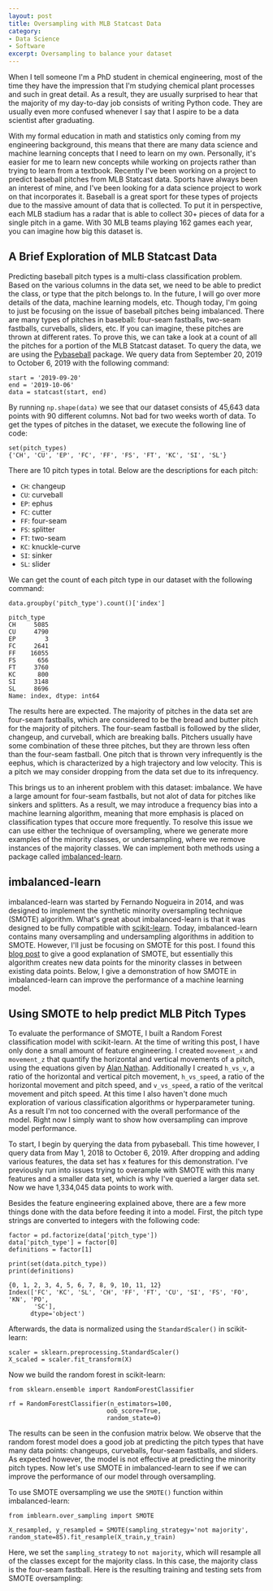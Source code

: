 ```yaml
---
layout: post
title: Oversampling with MLB Statcast Data
category:
- Data Science
- Software
excerpt: Oversampling to balance your dataset
---
```


When I tell someone I'm a PhD student in chemical engineering, most of the time they have the
impression that I'm studying chemical plant processes and such in great detail.  As a result, they are
usually surprised to hear that the majority of my day-to-day job consists of writing Python code.
They are usually even more confused whenever I say that I aspire to be a data scientist after
graduating.

With my formal education in math and statistics only coming from my engineering background, this means
that there are many data science and machine learning concepts that I need to learn on my own.
Personally, it's easier for me to learn new concepts while working on projects rather than trying to
learn from a textbook.  Recently I've been working on a project to predict baseball pitches from MLB
Statcast data.  Sports have always been an interest of mine, and I've been looking for a data science
project to work on that incorporates it.  Baseball is a great sport for these types of projects due to
the massive amount of data that is collected.  To put it in perspective, each MLB stadium has a radar
that is able to collect 30+ pieces of data for a single pitch in a game.  With 30 MLB teams playing
162 games each year, you can imagine how big this dataset is.

## A Brief Exploration of MLB Statcast Data

Predicting baseball pitch types is a multi-class classification problem.  Based on the various columns
in the data set, we need to be able to predict the class, or type that the pitch belongs to.  In the
future, I will go over more details of the data, machine learning models, etc.  Though today, I'm
going to just be focusing on the issue of baseball pitches being imbalanced.  There are many types of
pitches in baseball: four-seam fastballs, two-seam fastballs, curveballs, sliders, etc.  If you can
imagine, these pitches are thrown at different rates.  To prove this, we can take a look at a count of
all the pitches for a portion of the MLB Statcast dataset.  To query the data, we are using the
[Pybaseball](https://github.com/jldbc/pybaseball) package.  We query data from September 20, 2019 to
October 6, 2019 with the following command:
```
start = '2019-09-20'
end = '2019-10-06'
data = statcast(start, end)
```

By running `np.shape(data)` we see that our dataset consists of 45,643 data points with 90 different
columns.  Not bad for two weeks worth of data.  To get the types of pitches in the dataset, we execute
the following line of code:
```
set(pitch_types)
{'CH', 'CU', 'EP', 'FC', 'FF', 'FS', 'FT', 'KC', 'SI', 'SL'}
```
There are 10 pitch types in total.  Below are the descriptions for each pitch:

- `CH`: changeup
- `CU`:  curveball
- `EP`: ephus
- `FC`: cutter
- `FF`: four-seam
- `FS`: splitter
- `FT`: two-seam
- `KC`: knuckle-curve
- `SI`: sinker
- `SL`: slider

We can get the count of each pitch type in our dataset with the following command:
```
data.groupby('pitch_type').count()['index']

pitch_type
CH     5085
CU     4790
EP        3
FC     2641
FF    16055
FS      656
FT     3760
KC      800
SI     3148
SL     8696
Name: index, dtype: int64
```

The results here are expected.  The majority of pitches in the data set are four-seam fastballs, which
are considered to be the bread and butter pitch for the majority of pitchers.  The four-seam fastball
is followed by the slider, changeup, and curveball, which are breaking balls.  Pitchers usually have
some combination of these three pitches, but they are thrown less often than the four-seam fastball.
One pitch that is thrown very infrequently is the eephus, which is characterized by a high trajectory
and low velocity.  This is a pitch we may consider dropping from the data set due to its infrequency.

This brings us to an inherent problem with this dataset: imbalance.  We have a large amount for
four-seam fastballs, but not alot of data for pitches like sinkers and splitters.  As a result, we may
introduce a frequency bias into a machine learning algorithm, meaning that more emphasis is placed on
classification types that occure more frequently.  To resolve this issue we can use either the
technique of oversampling, where we generate more examples of the minority classes, or undersampling,
where we remove instances of the majority classes.  We can implement both methods using a package
called [imbalanced-learn](https://imbalanced-learn.readthedocs.io/en/stable/).

## imbalanced-learn

imbalanced-learn was started by Fernando Nogueira in 2014, and was designed to implement the
synthetic minority oversampling technique (SMOTE) algorithm.  What's great about imbalanced-learn is
that it was designed to be fully compatible with [scikit-learn](https://scikit-learn.org/stable/).
Today, imbalanced-learn contains many oversampling and undersampling algorithms in addition to
SMOTE.  However, I'll just be focusing on SMOTE for this post.  I found this [blog
post](http://rikunert.com/SMOTE_explained) to give a good explanation of SMOTE, but essentially this
algorithm creates new data points for the minority classes in between existing data points.  Below,
I give a demonstration of how SMOTE in imbalanced-learn can improve the performance of a machine
learning model.

## Using SMOTE to help predict MLB Pitch Types

To evaluate the performance of SMOTE, I built a Random Forest classification model with
scikit-learn.  At the time of writing this post, I have only done a small amount of feature
engineering.  I created `movement_x` and `movement_z` that quantify the horizontal and vertical
movements of a pitch, using the equations given by [Alan
Nathan](http://baseball.physics.illinois.edu/Movement.pdf).  Additionally I created `h_vs_v`, a
ratio of the horizontal and vertical pitch movement, `h_vs_speed`, a ratio of the horizontal
movement and pitch speed, and `v_vs_speed`, a ratio of the veritcal movement and pitch speed.  At
this time I also haven't done much exploration of various classification algorithms or
hyperparameter tuning.  As a result I'm not too concerned with the overall performance of the
model.  Right now I simply want to show how oversampling can improve model performance.

To start, I begin by querying the data from pybaseball.  This time however, I query data from May 1,
2018 to October 6, 2019.  After dropping and adding various features, the data set has x features
for this demonstration.  I've previously run into issues trying to overample with SMOTE with this
many features and a smaller data set, which is why I've queried a larger data set.  Now we have
1,334,045 data points to work with.

Besides the feature engineering explained above, there are a few more things done with the data
before feeding it into a model.  First, the pitch type strings are converted to integers with the
following code:

```
factor = pd.factorize(data['pitch_type'])
data['pitch_type'] = factor[0]
definitions = factor[1]

print(set(data.pitch_type))
print(definitions)

{0, 1, 2, 3, 4, 5, 6, 7, 8, 9, 10, 11, 12}
Index(['FC', 'KC', 'SL', 'CH', 'FF', 'FT', 'CU', 'SI', 'FS', 'FO', 'KN', 'PO',
       'SC'],
      dtype='object')
```

Afterwards, the data is normalized using the `StandardScaler()` in scikit-learn:

```
scaler = sklearn.preprocessing.StandardScaler()
X_scaled = scaler.fit_transform(X)
```

Now we build the random forest in scikit-learn:

```
from sklearn.ensemble import RandomForestClassifier

rf = RandomForestClassifier(n_estimators=100,
                           oob_score=True,
                           random_state=0)
```

The results can be seen in the confusion matrix below.  We observe that the random forest model does
a good job at predicting the pitch types that have many data points: changeups, curveballs,
four-seam fastballs, and sliders.  As expected however, the model is not effective at predicting the
minority pitch types.  Now let's use SMOTE in imbalanced-learn to see if we can improve the
performance of our model through oversampling.

To use SMOTE oversampling we use the `SMOTE()` function within imbalanced-learn:

```
from imblearn.over_sampling import SMOTE

X_resampled, y_resampled = SMOTE(sampling_strategy='not majority', random_state=85).fit_resample(X_train,y_train)
```

Here, we set the `sampling_strategy` to `not majority`, which will resample all of the classes
except for the majority class.  In this case, the majority class is the four-seam fastball.  Here is
the resulting training and testing sets from SMOTE oversampling:

